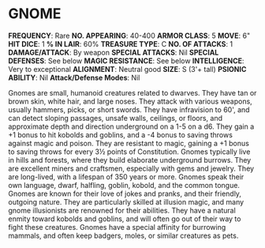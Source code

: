 # GNOME

**FREQUENCY**: Rare
**NO. APPEARING**: 40-400
**ARMOR CLASS**: 5
**MOVE**: 6"
**HIT DICE**: 1
**% IN LAIR**: 60%
**TREASURE TYPE**: C
**NO. OF ATTACKS**: 1
**DAMAGE/ATTACK**: By weapon
**SPECIAL ATTACKS**: Nil
**SPECIAL DEFENSES**: See below
**MAGIC RESISTANCE**: See below
**INTELLIGENCE**: Very to exceptional
**ALIGNMENT**: Neutral good
**SIZE**: S (3'+ tall)
**PSIONIC ABILITY**: Nil
**Attack/Defense Modes**: Nil

Gnomes are small, humanoid creatures related to dwarves. They have tan or brown skin, white hair, and large noses. They attack with various weapons, usually hammers, picks, or short swords. They have infravision to 60', and can detect sloping passages, unsafe walls, ceilings, or floors, and approximate depth and direction underground on a 1-5 on a d6. They gain a +1 bonus to hit kobolds and goblins, and a -4 bonus to saving throws against magic and poison. They are resistant to magic, gaining a +1 bonus to saving throws for every 3½ points of Constitution. Gnomes typically live in hills and forests, where they build elaborate underground burrows. They are excellent miners and craftsmen, especially with gems and jewelry. They are long-lived, with a lifespan of 350 years or more. Gnomes speak their own language, dwarf, halfling, goblin, kobold, and the common tongue. Gnomes are known for their love of jokes and pranks, and their friendly, outgoing nature. They are particularly skilled at illusion magic, and many gnome illusionists are renowned for their abilities. They have a natural enmity toward kobolds and goblins, and will often go out of their way to fight these creatures. Gnomes have a special affinity for burrowing mammals, and often keep badgers, moles, or similar creatures as pets.
